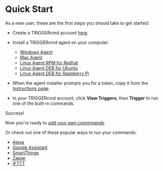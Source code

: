 # Quick Start

As a new user, these are the first steps you should take to get started:

* Create a TRIGGERcmd account [here](https://www.triggercmd.com/user/auth/signup).

* Install a TRIGGERcmd agent on your computer.  

  * [Windows Agent](https://agents.triggercmd.com/TRIGGERcmdAgentSetup.exe)
  * [Mac Agent](https://agents.triggercmd.com/TRIGGERcmdAgent.dmg)
  * [Linux Agent RPM for Redhat](https://agents.triggercmd.com/triggercmdagent-1.0.1.x86_64.rpm)
  * [Linux Agent DEB for Ubuntu](https://agents.triggercmd.com/triggercmdagent_1.0.1_amd64.deb)
  * [Linux Agent DEB for Raspberry Pi](https://agents.triggercmd.com/triggercmdagent_1.0.1_all.deb)

* When the agent installer prompts you for a token, copy it from the [Instructions page](https://www.triggercmd.com/user/computer/create).  
* In your TRIGGERcmd account, click **View Triggers**, then **Trigger** to run one of the built-in commands.

Success!

Now you're ready to [add your own commmands](./CreateCommands.md).

Or check out one of these popular ways to run your commands: 

* [Alexa](./SmartHomeAlexa.md)
* [Google Assistant](./SmartHomeGoogle.md)
* [SmartThings](./SmartThings.md)
* [Zapier](./Zapier.md)
* [IFTTT](./IFTTT.md)